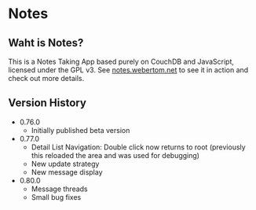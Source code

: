 # Notes

## Waht is Notes?
This is a Notes Taking App based purely on CouchDB and JavaScript, licensed under the GPL v3. See <a href="https://notes.webertom.net" target="_blank">notes.webertom.net</a> to see it in action and check out more details.

## Version History
- 0.76.0
    - Initially published beta version
- 0.77.0 
    - Detail List Navigation: Double click now returns to root (previously this reloaded the area and was used for debugging)
    - New update strategy
    - New message display
- 0.80.0
    - Message threads
    - Small bug fixes
    